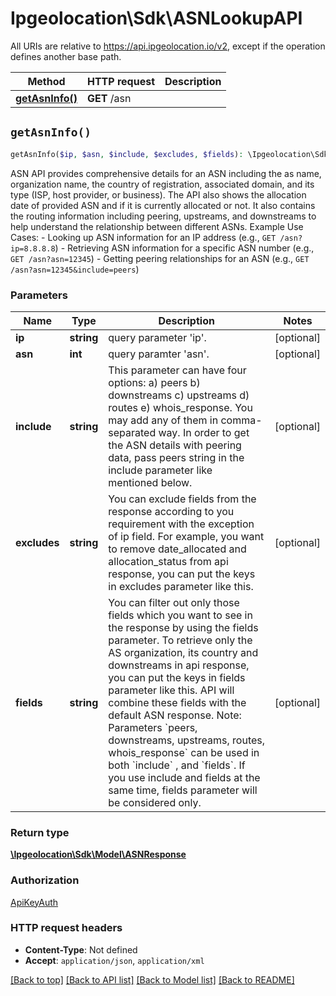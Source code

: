 # Ipgeolocation\Sdk\ASNLookupAPI

All URIs are relative to https://api.ipgeolocation.io/v2, except if the operation defines another base path.

| Method | HTTP request | Description |
| ------------- | ------------- | ------------- |
| [**getAsnInfo()**](ASNLookupAPI.md#getAsnInfo) | **GET** /asn |  |


## `getAsnInfo()`

```php
getAsnInfo($ip, $asn, $include, $excludes, $fields): \Ipgeolocation\Sdk\\Model\ASNResponse
```



ASN API provides comprehensive details for an ASN including the as name,  organization name, the country of registration, associated domain, and its  type (ISP, host provider, or business). The API also shows the allocation  date of provided ASN and if it is currently allocated or not. It also contains  the routing information including peering, upstreams, and downstreams to help  understand the relationship between different ASNs.  Example Use Cases:  - Looking up ASN information for an IP address (e.g., `GET /asn?ip=8.8.8.8`)  - Retrieving ASN information for a specific ASN number (e.g., `GET /asn?asn=12345`)  - Getting peering relationships for an ASN (e.g., `GET /asn?asn=12345&include=peers`)

### Parameters

| Name | Type | Description  | Notes |
| ------------- | ------------- | ------------- | ------------- |
| **ip** | **string**| query parameter &#39;ip&#39;. | [optional] |
| **asn** | **int**| query paramter &#39;asn&#39;. | [optional] |
| **include** | **string**| This parameter can have four options: a) peers b) downstreams c) upstreams d) routes e) whois_response. You may add any of them in comma-separated way. In order to get the ASN details with peering data, pass peers string in the include parameter like mentioned below. | [optional] |
| **excludes** | **string**| You can exclude fields from the response according to you requirement with the exception of ip field. For example, you want to remove date_allocated and allocation_status from api response, you can put the keys in excludes parameter like this. | [optional] |
| **fields** | **string**| You can filter out only those fields which you want to see in the response by using the fields parameter. To retrieve only the AS organization, its country and downstreams in api response, you can put the keys in fields parameter like this. API will combine these fields with the default ASN response. Note: Parameters &#x60;peers, downstreams, upstreams, routes, whois_response&#x60; can be used in both &#x60;include&#x60; , and &#x60;fields&#x60;. If you use include and fields at the same time, fields parameter will be considered only. | [optional] |

### Return type

[**\Ipgeolocation\Sdk\\Model\ASNResponse**](../Model/ASNResponse.md)

### Authorization

[ApiKeyAuth](../../README.md#ApiKeyAuth)

### HTTP request headers

- **Content-Type**: Not defined
- **Accept**: `application/json`, `application/xml`

[[Back to top]](#) [[Back to API list]](../../README.md#api-endpoints)
[[Back to Model list]](../../README.md#models)
[[Back to README]](../../README.md)
